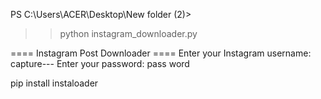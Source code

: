 PS C:\Users\ACER\Desktop\New folder (2)>        
>> python instagram_downloader.py

==== Instagram Post Downloader ====
Enter your Instagram username: capture---
Enter your password: pass word 

pip install instaloader